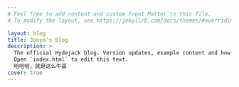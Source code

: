 ```yaml
---
# Feel free to add content and custom Front Matter to this file.
# To modify the layout, see https://jekyllrb.com/docs/themes/#overriding-theme-defaults

layout: blog
title: Jonym's Blog
description: >
  The official Hydejack blog. Version updates, example content and how-to guides on how to blog with Jekyll.
  Open `index.html` to edit this text.
  哈哈哈，就是这么牛逼
cover: true
---
```

